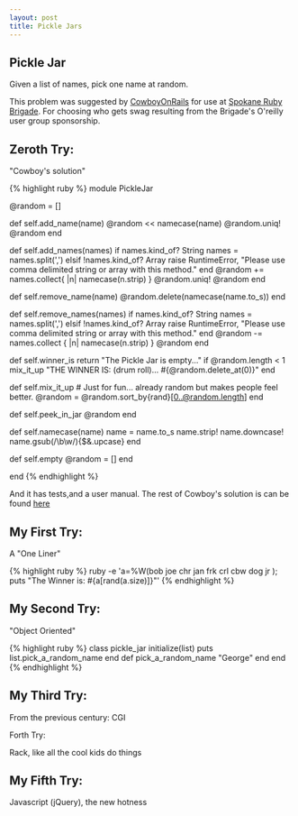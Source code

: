 ```yaml
---
layout: post
title: Pickle Jars 
---
```

## Pickle Jar ##

Given a list of names, pick one name at random.

This problem was suggested by [CowboyOnRails](http://www.cowboyonrails.com/) for use at
[Spokane Ruby Brigade](http://spokane.rubyusersgroup.org/pickle_jar). For choosing who gets 
swag resulting from the Brigade's O'reilly user group sponsorship.

## Zeroth Try: 

"Cowboy's solution"

{% highlight ruby %}
module PickleJar

  @random = []
  
  def self.add_name(name)
    @random << namecase(name)
    @random.uniq!
    @random
  end
  
  def self.add_names(names)
    if names.kind_of? String
      names = names.split(',')
    elsif !names.kind_of? Array
      raise RuntimeError, "Please use comma delimited string or array with this method."
    end
    @random += names.collect{ |n| namecase(n.strip) }
    @random.uniq!
    @random
  end
  
  def self.remove_name(name)
    @random.delete(namecase(name.to_s))
  end
  
  def self.remove_names(names)
    if names.kind_of? String
      names = names.split(',')
    elsif !names.kind_of? Array
      raise RuntimeError, "Please use comma delimited string or array with this method."
    end
    @random -= names.collect { |n| namecase(n.strip) }
    @random
  end
  
  def self.winner_is
    return "The Pickle Jar is empty..." if @random.length < 1
    mix_it_up
    "THE WINNER IS: (drum roll)...   #{@random.delete_at(0)}"
  end
  
  def self.mix_it_up  # Just for fun...  already random but makes people feel better.
    @random = @random.sort_by{rand}[0..@random.length]
  end

  def self.peek_in_jar
    @random
  end
  
  def self.namecase(name)
    name = name.to_s
    name.strip!
    name.downcase!
    name.gsub(/\b\w/){$&.upcase}
  end

  def self.empty
    @random = []
  end

end
{% endhighlight %}

And it has tests,and a user manual. The rest of Cowboy's solution is can be found [here](http://github.com/cowboyonrails/PickleJar)

## My First Try:

A "One Liner"

{% highlight ruby %}
  ruby -e 'a=%W(bob joe chr jan frk crl cbw dog jr );\
    puts "The Winner is: #{a[rand(a.size)]}"'
{% endhighlight %}

## My Second Try:

"Object Oriented"

{% highlight ruby %}
class pickle_jar
  initialize(list)
   puts list.pick_a_random_name
  end
  def pick_a_random_name
    "George"
  end
end
{% endhighlight %}




## My Third Try:

From the previous century: CGI

<script src="http://gist.github.com/525211.js"> </script>

Forth Try:

Rack, like all the cool kids do things  

<script src="http://gist.github.com/525241.js?file=pickle_jar_rack.rb"></script>

## My Fifth Try:

Javascript (jQuery), the new hotness

<script src="http://gist.github.com/525227.js"> </script>
